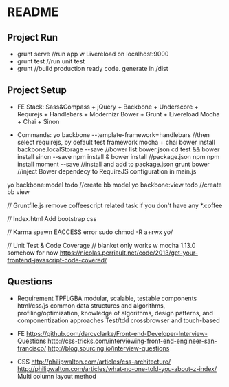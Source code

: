 # README

## Project Run

- grunt serve //run app w Livereload on localhost:9000
- grunt test //run unit test
- grunt //build production ready code. generate in  /dist

## Project Setup

- FE Stack:
Sass&Compass + jQuery + Backbone + Underscore + Requrejs + Handlebars + Modernizr
Bower + Grunt + Livereload
Mocha + Chai + Sinon

- Commands:
yo backbone --template-framework=handlebars  //then select requirejs, by default test framework mocha + chai
bower install backbone.localStorage --save //bower list bower.json
cd test && bower install sinon --save
npm install & bower install //package.json npm
npm install moment --save //install and add to package.json
grunt bower //inject Bower dependecy to RequireJS configuration in main.js

yo backbone:model todo  //create bb model
yo backbone:view todo //create bb view

// Gruntfile.js
remove coffeescript related task if you don't have any *.coffee

// Index.html
Add bootstrap css
  <link rel="stylesheet" href="bower_components/sass-bootstrap/dist/css/bootstrap.css">

// Karma spawn EACCESS error
sudo chmod -R a+rwx yo/

// Unit Test & Code Coverage
// blanket only works w mocha 1.13.0 somehow for now
https://nicolas.perriault.net/code/2013/get-your-frontend-javascript-code-covered/

## Questions

- Requirement
TPFLGBA
modular, scalable, testable components html/css/js
common data structures and algorithms, profiling/optimization, knowledge of algorithms, design patterns, and componentization approaches
Test/tdd
crossbrowser and touch-based


- FE
https://github.com/darcyclarke/Front-end-Developer-Interview-Questions
http://css-tricks.com/interviewing-front-end-engineer-san-francisco/
http://blog.sourcing.io/interview-questions

- CSS
http://philipwalton.com/articles/css-architecture/
http://philipwalton.com/articles/what-no-one-told-you-about-z-index/
Multi column layout method


